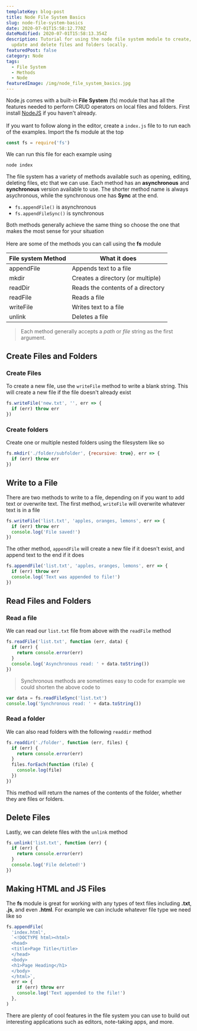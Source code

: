 ```yaml
---
templateKey: blog-post
title: Node File System Basics
slug: node-file-system-basics
date: 2020-07-01T15:58:12.770Z
dateModified: 2020-07-01T15:58:13.354Z
description: Tutorial for using the node file system module to create, read,
  update and delete files and folders locally.
featuredPost: false
category: Node
tags:
  - File System
  - Methods
  - Node
featuredImage: /img/node_file_system_basics.jpg
---
```

Node.js comes with a built-in **File System** (fs) module that has all the features needed
to perform CRUD operators on local files and folders. First install [NodeJS](https://nodejs.org/en/download/) if you haven't already.  
&nbsp;    
If you want to follow along in the editor, create a `index.js` file to to run each of the
examples. Import the fs module at the top

```javascript
const fs = require('fs')
```

We can run this file for each example using

```bash
node index
```

The file system has a variety of methods available such as opening, editing, deleting
files, etc that we can use. Each method has an **asynchronous** and **synchronous**
version available to use. The shorter method name is always asychronous, while the
synchronous one has **Sync** at the end.

- `fs.appendFile()` is asynchronous
- `fs.appendFileSync()` is synchronous

Both methods generally achieve the same thing so choose the one that makes the most sense
for your situation  
&nbsp;  
Here are some of the methods you can call using the **fs** module

| File system Method | What it does                      |
| ------------------ | --------------------------------- |
| appendFile         | Appends text to a file            |
| mkdir              | Creates a directory (or multiple) |
| readDir            | Reads the contents of a directory |
| readFile           | Reads a file                      |
| writeFile          | Writes text to a file             |
| unlink             | Deletes a file                    |

> Each method generally accepts a _path_ or _file_ string as the first argument.

## Create Files and Folders

### Create Files

To create a new file, use the `writeFile` method to write a blank string. This will create
a new file if the file doesn't already exist

```javascript
fs.writeFile('new.txt', '', err => {
  if (err) throw err
})
```

### Create folders

Create one or multiple nested folders using the filesystem like so

```javascript
fs.mkdir('./folder/subfolder', {recursive: true}, err => {
  if (err) throw err
})
```

## Write to a File

There are two methods to write to a file, depending on if you want to add text or
overwrite text. The first method, `writeFile` will overwrite whatever text is in a file

```javascript
fs.writeFile('list.txt', 'apples, oranges, lemons', err => {
  if (err) throw err
  console.log('File saved!')
})
```

The other method, `appendFile` will create a new file if it doesn't exist, and append text
to the end if it does

```javascript
fs.appendFile('list.txt', 'apples, oranges, lemons', err => {
  if (err) throw err
  console.log('Text was appended to file!')
})
```

## Read Files and Folders

### Read a file

We can read our `list.txt` file from above with the `readFile` method

```javascript
fs.readFile('list.txt', function (err, data) {
  if (err) {
    return console.error(err)
  }
  console.log('Asynchronous read: ' + data.toString())
})
```

> Synchronous methods are sometimes easy to code for example we could shorten the above
> code to

```javascript
var data = fs.readFileSync('list.txt')
console.log('Synchronous read: ' + data.toString())
```

### Read a folder

We can also read folders with the following `readdir` method

```javascript
fs.readdir('./folder', function (err, files) {
  if (err) {
    return console.error(err)
  }
  files.forEach(function (file) {
    console.log(file)
  })
})
```

This method will return the names of the contents of the folder, whether they are files or
folders.

## Delete Files

Lastly, we can delete files with the `unlink` method

```javascript
fs.unlink('list.txt', function (err) {
  if (err) {
    return console.error(err)
  }
  console.log('File deleted!')
})
```

## Making HTML and JS Files

The **fs** module is great for working with any types of text files including **.txt**,
**.js**, and even **.html**. For example we can include whatever file type we need like so

```javascript
fs.appendFile(
  'index.html',
  `<!DOCTYPE html><html>
  <head>
  <title>Page Title</title>
  </head>
  <body>
  <h1>Page Heading</h1>
  </body>
  </html>`,
  err => {
    if (err) throw err
    console.log('Text appended to the file!')
  },
)
```

There are plenty of cool features in the file system you can use to build out interesting
applications such as editors, note-taking apps, and more.
